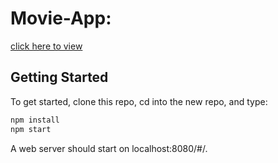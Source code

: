 # Movie-App:
[click here to view](https://harshika-g.github.io/Movie-App/#/)

## Getting Started
To get started, clone this repo, cd into the new repo, and type:
 ```bash
npm install
npm start
```
A web server should start on localhost:8080/#/.

